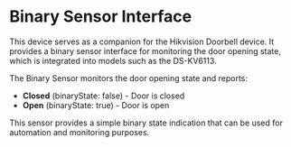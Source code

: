 # Binary Sensor Interface

This device serves as a companion for the Hikvision Doorbell device. It provides a binary sensor interface for monitoring the door opening state, which is integrated into models such as the DS-KV6113.

The Binary Sensor monitors the door opening state and reports:
- **Closed** (binaryState: false) - Door is closed
- **Open** (binaryState: true) - Door is open

This sensor provides a simple binary state indication that can be used for automation and monitoring purposes.
